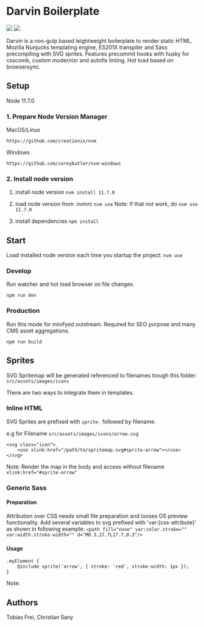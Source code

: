 # Darvin Boilerplate
![](https://img.shields.io/github/issues-closed-raw/tobiasfrei/darvin-boilerplate.svg?style=popout-square)
![](https://img.shields.io/github/issues-raw/tobiasfrei/darvin-boilerplate.svg?style=popout-square)

Darvin is a non-gulp based leightweight boilerplate to render static HTML. Mozilla Nunjucks templating engine, ES201X transpiler and Sass precompiling with SVG sprites. Features precommit hooks with husky for csscomb, custom modernizr and autofix linting. Hot load based on browsersync.

## Setup
Node 11.7.0

### 1. Prepare Node Version Manager
MacOS/Linux
```
https://github.com/creationix/nvm
```

Windows
```
https://github.com/coreybutler/nvm-windows
```

### 2. Install node version

1. install node version
```nvm install 11.7.0```

2. load node version from .nvmrc
```nvm use```
Note: If that not work, do ```nvm use 11.7.0```

3. install dependencies
```npm install```

## Start
Load installed node version each time you startup the project:
```nvm use```

### Develop
Run watcher and hot load browser on file changes.
```
npm run dev
```

### Production
Run this mode for minifyed outstream. Required for SEO purpose and many CMS asset aggregations.

```
npm run build
```

## Sprites
SVG Spritemap will be generated referenced to filenames trough this folder:
```src/assets/images/icons```

There are two ways to integrate them in templates.

### Inline HTML
SVG Sprites are prefixed with ```sprite-``` followed by filename.

e.g for Filename
```src/assets/images/icons/arrow.svg```

```
<svg class="icon">
    <use xlink:href="/path/to/spritemap.svg#sprite-arrow"></use>
</svg>
```

Note: Render the map in the body and access without filename ```xlink:href="#sprite-arrow"```

### Generic Sass

#### Preparation
Attribution over CSS needs small file preparation and looses OS preview functionality.
Add several variables to svg prefixed with 'var:{css-attribute}' as shown in following example:
```<path fill="none" var:color.stroke="" var:width.stroke-width="" d="M0.3,17.7L17.7,0.3"/>```

#### Usage
```
.myElement {
    @include sprite('arrow', { stroke: 'red', stroke-width: 1px });
}
```

Note: 

## Authors
Tobias Frei, Christian Sany
